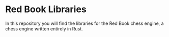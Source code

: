 # Red Book Libraries
In this repository you will find the libraries for the Red Book chess engine, a chess engine written entirely in Rust.
